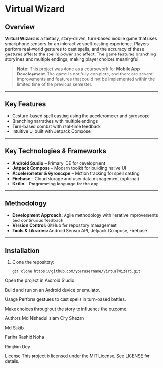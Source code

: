 # Virtual Wizard

## Overview
**Virtual Wizard** is a fantasy, story-driven, turn-based mobile game that uses smartphone sensors for an interactive spell-casting experience. Players perform real-world gestures to cast spells, and the accuracy of these gestures affects the spell's power and effect. The game features branching storylines and multiple endings, making player choices meaningful.  

> **Note:** This project was done as a coursework for **Mobile App Development**. The game is not fully complete, and there are several improvements and features that could not be implemented within the limited time of the previous semester.  

---

## Key Features
- Gesture-based spell casting using the accelerometer and gyroscope  
- Branching narratives with multiple endings  
- Turn-based combat with real-time feedback  
- Intuitive UI built with Jetpack Compose  

---

## Key Technologies & Frameworks
- **Android Studio** – Primary IDE for development  
- **Jetpack Compose** – Modern toolkit for building native UI  
- **Accelerometer & Gyroscope** – Motion tracking for spell casting  
- **Firebase** – Cloud storage and user data management (optional)  
- **Kotlin** – Programming language for the app  

---

## Methodology
- **Development Approach:** Agile methodology with iterative improvements and continuous feedback  
- **Version Control:** GitHub for repository management  
- **Tools & Libraries:** Android Sensor API, Jetpack Compose, Firebase  

---

## Installation
1. Clone the repository:  
   ```bash
   git clone https://github.com/yourusername/VirtualWizard.git
Open the project in Android Studio.

Build and run on an Android device or emulator.

Usage
Perform gestures to cast spells in turn-based battles.

Make choices throughout the story to influence the outcome.

Authors
Md Nishadul Islam Chy Shezan

Md Sakib

Fariha Rashid Noha

Rimjhim Dey

License
This project is licensed under the MIT License. See LICENSE for details.
